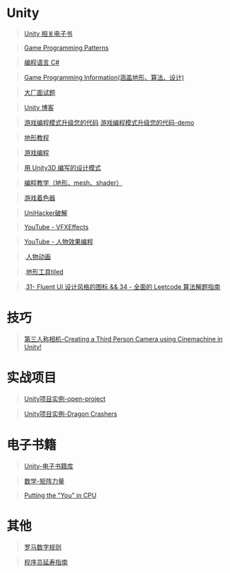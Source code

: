 # Unity

>[Unity 相关电子书](https://unity.com/how-to)

>[Game Programming Patterns](http://gameprogrammingpatterns.com/contents.html)

>[编程语言 C# ](https://dotnet.microsoft.com/zh-cn/learn/csharp)

>[Game Programming Information(涵盖地形、算法、设计)](http://www-cs-students.stanford.edu/~amitp/gameprog.html#design)

>[大厂面试题](https://github.com/afatcoder/LeetcodeTop)

>[Unity 博客](https://blog.unity.com/)

>[游戏编程模式升级您的代码](https://resources.unity.com/games/level-up-your-code-with-game-programming-patterns)
>[游戏编程模式升级您的代码-demo](https://github.com/Unity-Technologies/game-programming-patterns-demo)

>[地形教程](https://catlikecoding.com/unity/tutorials/)

>[游戏编程](http://www-cs-students.stanford.edu/~amitp/gameprog.html#design)

>[用 Unity3D 编写的设计模式](https://github.com/QianMo/Unity-Design-Pattern)

>[编程教学（地形、mesh、shader）](https://catlikecoding.com/unity/tutorials/prototypes/paddle-square/)

>[游戏着色器](https://github.com/lettier/3d-game-shaders-for-beginners)

>[UniHacker破解](https://github.com/tylearymf/UniHacker)

>[YouTube - VFXEffects](https://www.youtube.com/@GabrielAguiarProd)

>[YouTube - 人物效果编程](https://www.youtube.com/@mixandjam)

>.[人物动画](https://www.mixamo.com/#/?page=1&type=Character)

>.[地形工具tiled](https://github.com/mapeditor/tiled)

>.[31- Fluent UI 设计风格的图标 && 34 - 全面的 Leetcode 算法解题指南](https://github.com/521xueweihan/HelloGitHub/blob/master/content/HelloGitHub91.md)

# 技巧
>[第三人称相机-Creating a Third Person Camera using Cinemachine in Unity! ](https://www.youtube.com/watch?v=537B1kJp9YQ)

# 实战项目
>[Unity项目实例-open-project](https://github.com/UnityTechnologies/open-project-1)

>[Unity项目实例-Dragon Crashers](https://blog.unity.com/games/get-to-know-dragon-crashers-our-latest-2d-sample-project)

# 电子书籍
>[Unity-电子书籍库](https://unity.com/how-to#2d)

>[数学-矩阵力量](https://github.com/Visualize-ML/Book4_Power-of-Matrix/tree/main)

>[Putting the "You" in CPU](https://github.com/hackclub/putting-the-you-in-cpu#putting-the-you-in-cpu)


# 其他
>[罗马数字规则](https://b2b.partcommunity.com/community/knowledge/zh_CN/detail/10753/%E7%BD%97%E9%A9%AC%E6%95%B0%E5%AD%97#knowledge_article)

>[程序员延寿指南](https://github.com/geekan/HowToLiveLonger)


